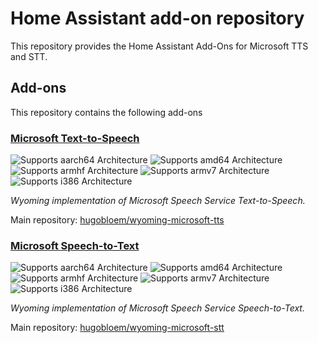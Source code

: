 # Home Assistant add-on repository

This repository provides the Home Assistant Add-Ons for Microsoft TTS and STT. 

## Add-ons

This repository contains the following add-ons

### [Microsoft Text-to-Speech](./microsoft-tts)

![Supports aarch64 Architecture][aarch64-yes-shield]
![Supports amd64 Architecture][amd64-yes-shield]
![Supports armhf Architecture][armhf-no-shield]
![Supports armv7 Architecture][armv7-no-shield]
![Supports i386 Architecture][i386-no-shield]

_Wyoming implementation of Microsoft Speech Service Text-to-Speech._

Main repository: [hugobloem/wyoming-microsoft-tts](https://github.com/sergio-u/wyoming-microsoft-tts)

### [Microsoft Speech-to-Text](./microsoft-stt)

![Supports aarch64 Architecture][aarch64-yes-shield]
![Supports amd64 Architecture][amd64-yes-shield]
![Supports armhf Architecture][armhf-no-shield]
![Supports armv7 Architecture][armv7-no-shield]
![Supports i386 Architecture][i386-no-shield]

_Wyoming implementation of Microsoft Speech Service Speech-to-Text._

Main repository: [hugobloem/wyoming-microsoft-stt](https://github.com/sergio-u/wyoming-microsoft-stt)
<!--

Notes to developers after forking or using the github template feature:
- While developing comment out the 'image' key from 'example/config.yaml' to make the supervisor build the addon
  - Remember to put this back when pushing up your changes.
- When you merge to the 'main' branch of your repository a new build will be triggered.
  - Make sure you adjust the 'version' key in 'example/config.yaml' when you do that.
  - Make sure you update 'example/CHANGELOG.md' when you do that.
  - The first time this runs you might need to adjust the image configuration on github container registry to make it public
  - You may also need to adjust the github Actions configuration (Settings > Actions > General > Workflow > Read & Write)
- Adjust the 'image' key in 'example/config.yaml' so it points to your username instead of 'home-assistant'.
  - This is where the build images will be published to.
- Rename the example directory.
  - The 'slug' key in 'example/config.yaml' should match the directory name.
- Adjust all keys/url's that points to 'home-assistant' to now point to your user/fork.
- Share your repository on the forums https://community.home-assistant.io/c/projects/9
- Do awesome stuff!
 -->

[aarch64-yes-shield]: https://img.shields.io/badge/aarch64-yes-green.svg
[amd64-yes-shield]: https://img.shields.io/badge/amd64-yes-green.svg
[armhf-yes-shield]: https://img.shields.io/badge/armhf-yes-green.svg
[armv7-yes-shield]: https://img.shields.io/badge/armv7-yes-green.svg
[i386-yes-shield]: https://img.shields.io/badge/i386-yes-green.svg
[aarch64-no-shield]: https://img.shields.io/badge/aarch64-no-red.svg
[amd64-no-shield]: https://img.shields.io/badge/amd64-no-red.svg
[armhf-no-shield]: https://img.shields.io/badge/armhf-no-red.svg
[armv7-no-shield]: https://img.shields.io/badge/armv7-no-red.svg
[i386-no-shield]: https://img.shields.io/badge/i386-no-red.svg
